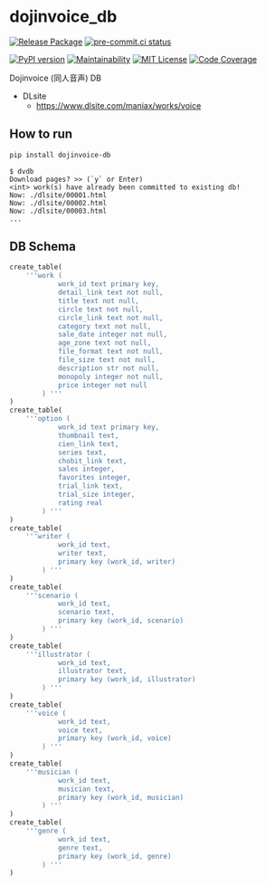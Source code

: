 # dojinvoice_db

[![Release Package](
  <https://github.com/eggplants/dojinvoice_db/workflows/Release%20Package/badge.svg>
)](
  <https://github.com/eggplants/dojinvoice_db/actions/runs/355419760>
) [![pre-commit.ci status](
  <https://results.pre-commit.ci/badge/github/eggplants/dojinvoice_db/main.svg>
)](
  <https://results.pre-commit.ci/latest/github/eggplants/dojinvoice_db/main>
)

[![PyPI version](
  <https://badge.fury.io/py/dojinvoice-db.svg>
)](
  <https://badge.fury.io/py/dojinvoice_db>
) [![Maintainability](
  <https://qlty.sh/badges/0c15ff3a-7972-4c90-a7a9-de4299ba05e5/maintainability.svg>
  )](
  <https://qlty.sh/gh/eggplants/projects/dojinvoice_db>
) [![MIT License](
  <http://img.shields.io/badge/license-MIT-blue.svg?style=flat>
)](LICENSE) [![Code Coverage](
  <https://qlty.sh/badges/0c15ff3a-7972-4c90-a7a9-de4299ba05e5/test_coverage.svg>
  )](
  <https://qlty.sh/gh/eggplants/projects/dojinvoice_db>
)

Dojinvoice (同人音声) DB

- DLsite
  - <https://www.dlsite.com/maniax/works/voice>

## How to run

```bash
pip install dojinvoice-db
```

```shellsession
$ dvdb
Download pages? >> (`y` or Enter)
<int> work(s) have already been committed to existing db!
Now: ./dlsite/00001.html
Now: ./dlsite/00002.html
Now: ./dlsite/00003.html
...
```

## DB Schema

```python
create_table(
    '''work (
            work_id text primary key,
            detail_link text not null,
            title text not null,
            circle text not null,
            circle_link text not null,
            category text not null,
            sale_date integer not null,
            age_zone text not null,
            file_format text not null,
            file_size text not null,
            description str not null,
            monopoly integer not null,
            price integer not null
        ) '''
)
create_table(
    '''option (
            work_id text primary key,
            thumbnail text,
            cien_link text,
            series text,
            chobit_link text,
            sales integer,
            favorites integer,
            trial_link text,
            trial_size integer,
            rating real
        ) '''
)
create_table(
    '''writer (
            work_id text,
            writer text,
            primary key (work_id, writer)
        ) '''
)
create_table(
    '''scenario (
            work_id text,
            scenario text,
            primary key (work_id, scenario)
        ) '''
)
create_table(
    '''illustrator (
            work_id text,
            illustrator text,
            primary key (work_id, illustrator)
        ) '''
)
create_table(
    '''voice (
            work_id text,
            voice text,
            primary key (work_id, voice)
        ) '''
)
create_table(
    '''musician (
            work_id text,
            musician text,
            primary key (work_id, musician)
        ) '''
)
create_table(
    '''genre (
            work_id text,
            genre text,
            primary key (work_id, genre)
        ) '''
)
```
